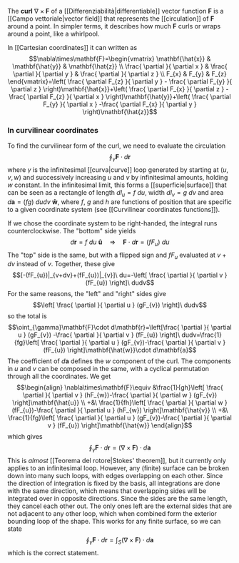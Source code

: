 The **curl** $\nabla\times\mathbf{F}$ of a [[Differenziabilità|differentiable]] vector function $\mathbf{F}$ is a [[Campo vettoriale|vector field]] that represents the [[circulation]] of $\mathbf{F}$ around a point. In simpler terms, it describes how much $\mathbf{F}$ curls or wraps around a point, like a whirlpool.

In [[Cartesian coordinates]] it can written as
$$\nabla\times\mathbf{F}=\begin{vmatrix}
\mathbf{\hat{x}} & \mathbf{\hat{y}} & \mathbf{\hat{z}} \\
\frac{ \partial  }{ \partial x }  & \frac{ \partial  }{ \partial y }  & \frac{ \partial  }{ \partial z }  \\
F_{x} & F_{y} & F_{z}
\end{vmatrix}=\left( \frac{ \partial F_{z} }{ \partial y } - \frac{ \partial F_{y} }{ \partial z }  \right)\mathbf{\hat{x}}+\left( \frac{ \partial F_{x} }{ \partial z } -\frac{ \partial F_{z} }{ \partial x }  \right)\mathbf{\hat{y}}+\left( \frac{ \partial F_{y} }{ \partial x } -\frac{ \partial F_{x} }{ \partial y }  \right)\mathbf{\hat{z}}$$
### In curvilinear coordinates
To find the curvilinear form of the curl, we need to evaluate the circulation
$$\oint_{\gamma}\mathbf{F}\cdot d\mathbf{r}$$
where $\gamma$ is the infinitesimal [[curva|curve]] loop generated by starting at $(u,v,w)$ and successively increasing $u$ and $v$ by infinitesimal amounts, holding $w$ constant. In the infinitesimal limit, this forms a [[superficie|surface]] that can be seen as a rectangle of length $dl_{u}=f\ du$, width $dl_{v}=g\ dv$ and area $d\mathbf{a}=(fg)\ dudv\ \mathbf{\hat{w}}$, where $f$, $g$ and $h$ are functions of position that are specific to a given coordinate system (see [[Curvilinear coordinates functions]]).

If we chose the coordinate system to be right-handed, the integral runs counterclockwise. The "bottom" side yields
$$d\mathbf{r}=f\ du\ \mathbf{\hat{u}}\quad\Rightarrow \quad \mathbf{F}\cdot d\mathbf{r}=(fF_{u})\ du$$
The "top" side is the same, but with a flipped sign and $fF_{u}$ evaluated at $v+dv$ instead of $v$. Together, these give
$$[-(fF_{u})|_{v+dv}+(fF_{u})|_{v}]\ du=-\left[ \frac{ \partial  }{ \partial v } (fF_{u}) \right]\ dudv$$
For the same reasons, the "left" and "right" sides give
$$\left[ \frac{ \partial  }{ \partial u } (gF_{v}) \right]\ dudv$$
so the total is
$$\oint_{\gamma}\mathbf{F}\cdot d\mathbf{r}=\left[\frac{ \partial  }{ \partial u } (gF_{v}) -\frac{ \partial  }{ \partial v } (fF_{u}) \right]\ dudv=\frac{1}{fg}\left[ \frac{ \partial  }{ \partial u } (gF_{v})-\frac{ \partial  }{ \partial v } (fF_{u}) \right]\mathbf{\hat{w}}\cdot d\mathbf{a}$$
The coefficient of $d\mathbf{a}$ defines the $w$ component of the curl. The components in $u$ and $v$ can be composed in the same, with a cyclical permutation through all the coordinates. We get
$$\begin{align}
\nabla\times\mathbf{F}\equiv &\frac{1}{gh}\left[ \frac{ \partial  }{ \partial v } (hF_{w})-\frac{ \partial  }{ \partial w } (gF_{v}) \right]\mathbf{\hat{u}} \\
+&\ \frac{1}{fh}\left[ \frac{ \partial  }{ \partial w } (fF_{u})-\frac{ \partial  }{ \partial u } (hF_{w}) \right]\mathbf{\hat{v}} \\
+&\ \frac{1}{fg}\left[ \frac{ \partial  }{ \partial u } (gF_{v})-\frac{ \partial  }{ \partial v } (fF_{u}) \right]\mathbf{\hat{w}}
\end{align}$$
which gives
$$\oint_{\gamma}\mathbf{F}\cdot d\mathbf{r}=(\nabla\times\mathbf{F})\cdot d\mathbf{a}$$
This is *almost* [[Teorema del rotore|Stokes' theorem]], but it currently only applies to an infinitesimal loop. However, any (finite) surface can be broken down into many such loops, with edges overlapping on each other. Since the direction of integration is fixed by the basis, all integrations are done with the same direction, which means that overlapping sides will be integrated over in opposite directions. Since the sides are the same length, they cancel each other out. The only ones left are the external sides that are not adjacent to any other loop, which when combined form the exterior bounding loop of the shape. This works for any finite surface, so we can state
$$\oint_{\gamma}\mathbf{F}\cdot d\mathbf{r}=\int_{S}(\nabla\times\mathbf{F})\cdot d\mathbf{a}$$
which is the correct statement.